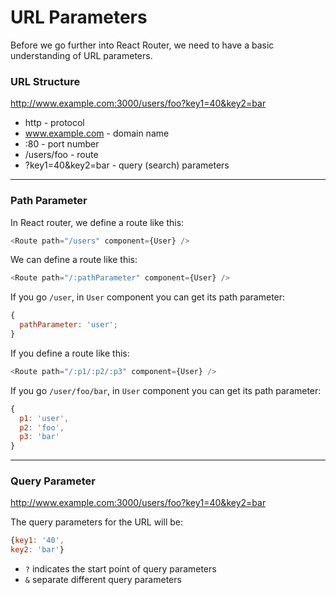 # URL Parameters

Before we go further into React Router, we need to have a basic understanding of URL parameters.

### URL Structure

http://www.example.com:3000/users/foo?key1=40&key2=bar

* http - protocol
* www.example.com - domain name
* :80 - port number
* /users/foo - route
* ?key1=40&key2=bar - query (search) parameters

---

### Path Parameter

In React router, we define a route like this:

```js
<Route path="/users" component={User} />
```

We can define a route like this:

```js
<Route path="/:pathParameter" component={User} />
```

If you go `/user`, in `User` component you can get its path parameter:

```js
{
  pathParameter: 'user';
}
```

If you define a route like this:

```js
<Route path="/:p1/:p2/:p3" component={User} />
```

If you go `/user/foo/bar`, in `User` component you can get its path parameter:

```js
{
  p1: 'user',
  p2: 'foo',
  p3: 'bar'
}
```

---

### Query Parameter

http://www.example.com:3000/users/foo?key1=40&key2=bar

The query parameters for the URL will be:

```js
{key1: '40',
key2: 'bar'}
```

* `?` indicates the start point of query parameters
* `&` separate different query parameters

